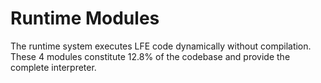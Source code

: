 # Runtime Modules

The runtime system executes LFE code dynamically without compilation. These 4 modules constitute 12.8% of the codebase and provide the complete interpreter.
